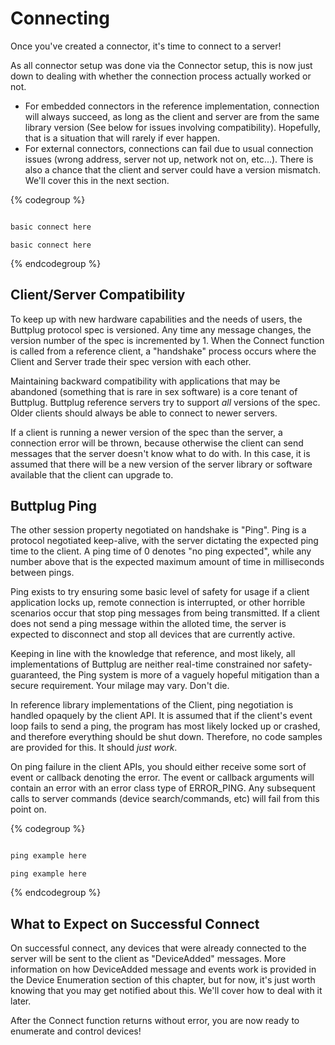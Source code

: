 # Connecting

Once you've created a connector, it's time to connect to a server!

As all connector setup was done via the Connector setup, this is now just down to dealing with whether the connection process actually worked or not.

- For embedded connectors in the reference implementation, connection will always succeed, as long as the client and server are from the same library version (See below for issues involving compatibility). Hopefully, that is a situation that will rarely if ever happen.
- For external connectors, connections can fail due to usual connection issues (wrong address, server not up, network not on, etc...). There is also a chance that the client and server could have a version mismatch. We'll cover this in the next section.

{% codegroup %}
```csharp::C#::./examples/csharp/ConnectionExample/Program.cs
```
```js
basic connect here
```
```twine
basic connect here
```
{% endcodegroup %}

## Client/Server Compatibility

To keep up with new hardware capabilities and the needs of users, the Buttplug protocol spec is versioned. Any time any message changes, the version number of the spec is incremented by 1. When the Connect function is called from a reference client, a "handshake" process occurs where the Client and Server trade their spec version with each other.

Maintaining backward compatibility with applications that may be abandoned (something that is rare in sex software) is a core tenant of Buttplug. Buttplug reference servers try to support *all* versions of the spec. Older clients should always be able to connect to newer servers. 

If a client is running a newer version of the spec than the server, a connection error will be thrown, because otherwise the client can send messages that the server doesn't know what to do with. In this case, it is assumed that there will be a new version of the server library or software available that the client can upgrade to.

## Buttplug Ping

The other session property negotiated on handshake is "Ping". Ping is a protocol negotiated keep-alive, with the server dictating the expected ping time to the client. A ping time of 0 denotes "no ping expected", while any number above that is the expected maximum amount of time in milliseconds between pings.

Ping exists to try ensuring some basic level of safety for usage if a client application locks up, remote connection is interrupted, or other horrible scenarios occur that stop ping messages from being transmitted. If a client does not send a ping message within the alloted time, the server is expected to disconnect and stop all devices that are currently active. 

Keeping in line with the knowledge that reference, and most likely, all implementations of Buttplug are neither real-time constrained nor safety-guaranteed, the Ping system is more of a vaguely hopeful mitigation than a secure requirement. Your milage may vary. Don't die.

In reference library implementations of the Client, ping negotiation is handled opaquely by the client API. It is assumed that if the client's event loop fails to send a ping, the program has most likely locked up or crashed, and therefore everything should be shut down. Therefore, no code samples are provided for this. It should *just work*.

On ping failure in the client APIs, you should either receive some sort of event or callback denoting the error. The event or callback arguments will contain an error with an error class type of ERROR_PING. Any subsequent calls to server commands (device search/commands, etc) will fail from this point on.

{% codegroup %}
```csharp::C#::./examples/csharp/PingTimeoutExample/Program.cs
```
```js
ping example here
```
```twine
ping example here
```
{% endcodegroup %}

## What to Expect on Successful Connect

On successful connect, any devices that were already connected to the server will be sent to the client as "DeviceAdded" messages. More information on how DeviceAdded message and events work is provided in the Device Enumeration section of this chapter, but for now, it's just worth knowing that you may get notified about this. We'll cover how to deal with it later.

After the Connect function returns without error, you are now ready to enumerate and control devices!
